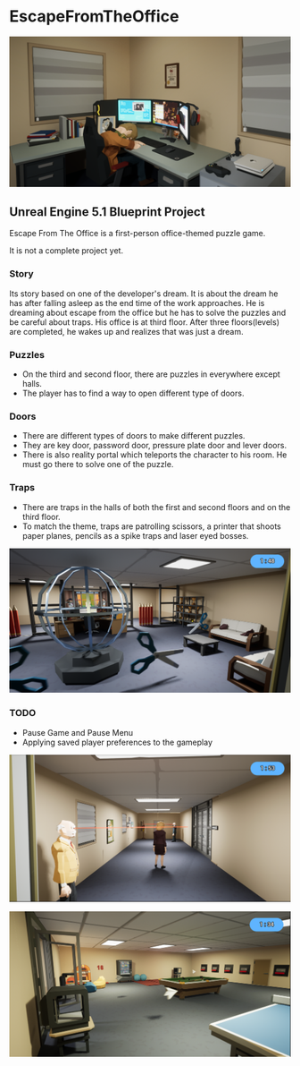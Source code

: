 # EscapeFromTheOffice
![EFTO](ProjectImages/EFTO.png)
## Unreal Engine 5.1 Blueprint Project
Escape From The Office is a first-person office-themed puzzle game.


It is not a complete project yet.

### Story
Its story based on one of the developer's dream. 
It is about the dream he has after falling asleep as the end time of the work approaches. 
He is dreaming about escape from the office but he has to solve the puzzles and be careful about traps. 
His office is at third floor. After three floors(levels) are completed, he wakes up and realizes that was just a dream.

### Puzzles
- On the third and second floor, there are puzzles in everywhere except halls.
- The player has to find a way to open different type of doors.

### Doors
- There are different types of doors to make different puzzles.
- They are key door, password door, pressure plate door and lever doors.
- There is also reality portal which teleports the character to his room. He must go there to solve one of the puzzle.

### Traps
- There are traps in the halls of both the first and second floors and on the third floor.
- To match the theme, traps are patrolling scissors, a printer that shoots paper planes, pencils as a spike traps and laser eyed bosses.

  
![EFTO](ProjectImages/EFTO_2.png)


### TODO 
- Pause Game and Pause Menu
- Applying saved player preferences to the gameplay

  
![EFTO](ProjectImages/EFTO_3.png)


![EFTO](ProjectImages/EFTO_4.png)
